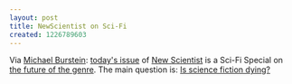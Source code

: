 ```yaml
---
layout: post
title: NewScientist on Sci-Fi
created: 1226789603
---
```

Via [Michael Burstein](http://mabfan.livejournal.com/407467.html):  [today's issue](http://www.newscientist.com/issue/2682) of [New Scientist](http://www.newscientist.com/) is a Sci-Fi Special on [the future of the genre](http://www.newscientist.com/article/dn14757-science-fiction-special-the-future-of-a-genre.html).  The main question is: [Is science fiction dying?](http://www.newscientist.com/article/mg20026821.500-scifi-special-is-science-fiction-dying.html)
